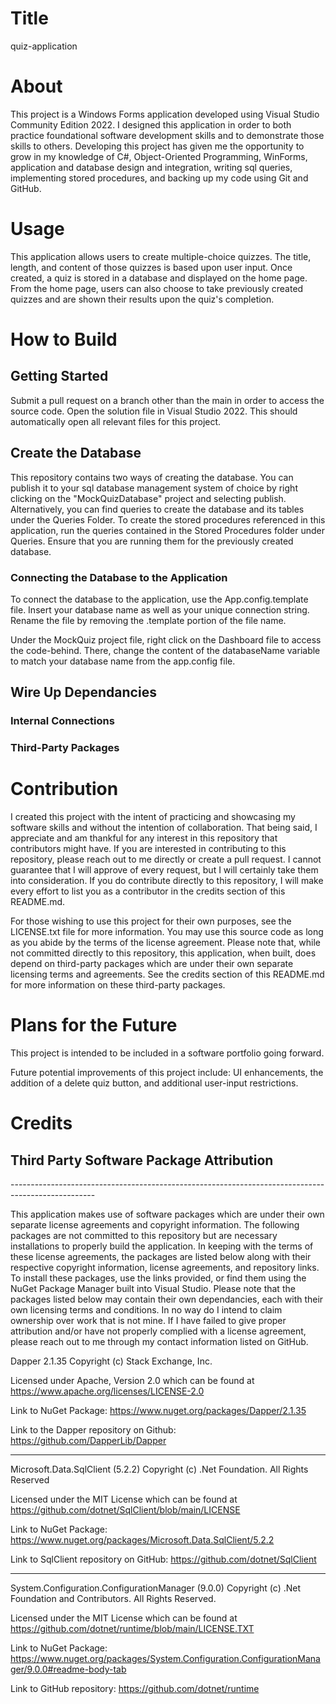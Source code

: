 # Title
  quiz-application

# About
  
  This project is a Windows Forms application developed using Visual Studio Community Edition 2022. I designed this application in order to both practice foundational software development skills and to demonstrate those skills to others. Developing this project has given me the opportunity to grow in my knowledge of C#, Object-Oriented Programming, WinForms, application and database design and integration, writing sql queries, implementing stored procedures, and backing up my code using Git and GitHub.
  
# Usage 
  
  This application allows users to create multiple-choice quizzes. The title, length, and content of those quizzes is based upon user input. Once created, a quiz is stored in a database and displayed on the home page. From the home page, users can also choose to take previously created quizzes and are shown their results upon the quiz's completion. 

# How to Build

  <h2>Getting Started</h2>

  Submit a pull request on a branch other than the main in order to access the source code. Open the solution file in Visual Studio 2022. This should automatically open all relevant files for this project. 

  <h2>Create the Database</h2>

  This repository contains two ways of creating the database. You can publish it to your sql database management system of choice by right clicking on the "MockQuizDatabase" project and selecting publish. Alternatively, you can find queries to create the database and its tables under the Queries Folder. To create the stored procedures referenced in this application, run the queries contained in the Stored Procedures folder under Queries. Ensure that you are running them for the previously created database. 

  <h3>Connecting the Database to the Application</h3>

  To connect the database to the application, use the App.config.template file. Insert your database name as well as your unique connection string. Rename the file by removing the .template portion of the file name.

  Under the MockQuiz project file, right click on the Dashboard file to access the code-behind. There, change the content of the databaseName variable to match your database name from the app.config file. 

  <h2>Wire Up Dependancies</h2>

  

  <h3>Internal Connections</h3>
  <h3>Third-Party Packages</h3>


# Contribution

  I created this project with the intent of practicing and showcasing my software skills and without the intention of collaboration. That being said, I appreciate and am thankful for any interest in this repository that contributors might have. If you are interested in contributing to this repository, please reach out to me directly or create a pull request. I cannot guarantee that I will approve of every request, but I will certainly take them into consideration. If you do contribute directly to this repository, I will make every effort to list you as a contributor in the credits section of this README.md. 

  For those wishing to use this project for their own purposes, see the LICENSE.txt file for more information. You may use this source code as long as you abide by the terms of the license agreement. Please note that, while not committed directly to this repository, this application, when built, does depend on third-party packages which are under their own separate licensing terms and agreements. See the credits section of this README.md for more information on these third-party packages. 

# Plans for the Future

  This project is intended to be included in a software portfolio going forward. 
  
  Future potential improvements of this project include: UI enhancements, the addition of a delete quiz button, and additional user-input restrictions. 

# Credits

<h2>Third Party Software Package Attribution</h2>
---------------------------------------------------------------------------------------------------

This application makes use of software packages which are under their own separate license agreements and copyright information. The following packages are not committed to this repository but are necessary installations to properly build the application. In keeping with the terms of these license agreements, the packages are listed below along with their respective copyright information, license agreements, and repository links. To install these packages, use the links provided, or find them using the NuGet Package Manager built into Visual Studio. Please note that the packages listed below may contain their own dependancies, each with their own licensing terms and conditions. In no way do I intend to claim ownership over work that is not mine. If I have failed to give proper attribution and/or have not properly complied with a license agreement, please reach out to me through my contact information listed on GitHub.


Dapper 2.1.35 Copyright (c) Stack Exchange, Inc.

Licensed under Apache, Version 2.0 which can be found at https://www.apache.org/licenses/LICENSE-2.0

Link to NuGet Package: https://www.nuget.org/packages/Dapper/2.1.35

Link to the Dapper repository on Github: https://github.com/DapperLib/Dapper

-----------------------------------------------------------------------------------------------------

Microsoft.Data.SqlClient (5.2.2) Copyright (c) .Net Foundation. All Rights Reserved

Licensed under the MIT License which can be found at https://github.com/dotnet/SqlClient/blob/main/LICENSE

Link to NuGet Package: https://www.nuget.org/packages/Microsoft.Data.SqlClient/5.2.2

Link to SqlClient repository on GitHub: https://github.com/dotnet/SqlClient

-----------------------------------------------------------------------------------------------------

System.Configuration.ConfigurationManager (9.0.0) Copyright (c) .Net Foundation and Contributors. All Rights Reserved.

Licensed under the MIT License which can be found at https://github.com/dotnet/runtime/blob/main/LICENSE.TXT

Link to NuGet Package: https://www.nuget.org/packages/System.Configuration.ConfigurationManager/9.0.0#readme-body-tab

Link to GitHub repository: https://github.com/dotnet/runtime














